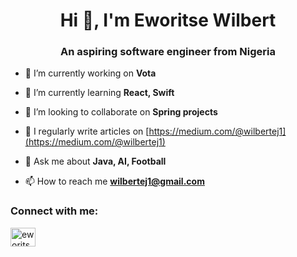 <h1 align="center">Hi 👋, I'm Eworitse Wilbert</h1>
<h3 align="center">An aspiring software engineer from Nigeria</h3>

- 🔭 I’m currently working on **Vota**

- 🌱 I’m currently learning **React, Swift**

- 👯 I’m looking to collaborate on **Spring projects**

- 📝 I regularly write articles on [https://medium.com/@wilbertej1](https://medium.com/@wilbertej1)

- 💬 Ask me about **Java, AI, Football**

- 📫 How to reach me **wilbertej1@gmail.com**

<h3 align="left">Connect with me:</h3>
<p align="left">
<a href="https://linkedin.com/in/eworitsewarami-wilbert" target="blank"><img align="center" src="https://raw.githubusercontent.com/rahuldkjain/github-profile-readme-generator/master/src/images/icons/Social/linked-in-alt.svg" alt="eworitsewarami-wilbert" height="30" width="40" /></a>
</p>

